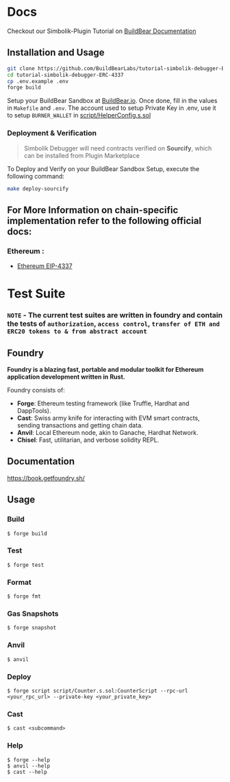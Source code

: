 # Docs

Checkout our Simbolik-Plugin Tutorial on [BuildBear Documentation](https://buildbear.io/docs/tutorials/simbolik-debugger)

## Installation and Usage

```bash
git clone https://github.com/BuildBearLabs/tutorial-simbolik-debugger-ERC-4337.git
cd tutorial-simbolik-debugger-ERC-4337
cp .env.example .env
forge build
```

Setup your BuildBear Sandbox at [BuildBear.io](https://app.buildbear.io).
Once done, fill in the values in `Makefile` and `.env`.
The account used to setup Private Key in .env, use it to setup `BURNER_WALLET` in [script/HelperConfig.s.sol](https://github.com/BuildBearLabs/tutorial-simbolik-debugger-ERC-4337/blob/main/script/HelperConfig.s.sol#L31)

### Deployment & Verification

> Simbolik Debugger will need contracts verified on **Sourcify**, which can be installed from Plugin Marketplace

To Deploy and Verify on your BuildBear Sandbox Setup, execute the following command:

```bash
make deploy-sourcify
```

## For More Information on chain-specific implementation refer to the following official docs:

### Ethereum :

- [Ethereum EIP-4337](https://eips.ethereum.org/EIPS/eip-4337)

# Test Suite

### `NOTE` - The current test suites are written in foundry and contain the tests of `authorization`, `access control`, `transfer of ETH and ERC20 tokens to & from abstract account`

## Foundry

**Foundry is a blazing fast, portable and modular toolkit for Ethereum application development written in Rust.**

Foundry consists of:

- **Forge**: Ethereum testing framework (like Truffle, Hardhat and DappTools).
- **Cast**: Swiss army knife for interacting with EVM smart contracts, sending transactions and getting chain data.
- **Anvil**: Local Ethereum node, akin to Ganache, Hardhat Network.
- **Chisel**: Fast, utilitarian, and verbose solidity REPL.

## Documentation

https://book.getfoundry.sh/

## Usage

### Build

```shell
$ forge build
```

### Test

```shell
$ forge test
```

### Format

```shell
$ forge fmt
```

### Gas Snapshots

```shell
$ forge snapshot
```

### Anvil

```shell
$ anvil
```

### Deploy

```shell
$ forge script script/Counter.s.sol:CounterScript --rpc-url <your_rpc_url> --private-key <your_private_key>
```

### Cast

```shell
$ cast <subcommand>
```

### Help

```shell
$ forge --help
$ anvil --help
$ cast --help
```
